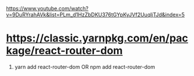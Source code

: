 https://www.youtube.com/watch?v=9DuRYrahAVk&list=PLm_d1HzZbDKU376tGYpKyJVf2UuqljTJd&index=5

# https://classic.yarnpkg.com/en/package/react-router-dom
1. yarn add react-router-dom OR npm add react-router-dom